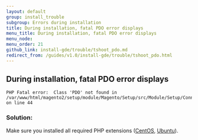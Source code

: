 ```yaml
---
layout: default
group: install_trouble
subgroup: Errors during installation
title: During installation, fatal PDO error displays
menu_title: During installation, fatal PDO error displays
menu_node: 
menu_order: 21
github_link: install-gde/trouble/tshoot_pdo.md
redirect_from: /guides/v1.0/install-gde/trouble/tshoot_pdo.html
---
```


<h2 id="install-trouble-pdo">During installation, fatal PDO error displays</h2>

	PHP Fatal error:  Class 'PDO' not found in /var/www/html/magento2/setup/module/Magento/Setup/src/Module/Setup/ConnectionFactory.php on line 44

### Solution:

Make sure you installed all required PHP extensions (<a href="{{ site.gdeurl }}install-gde/prereq/php-centos.html">CentOS</a>, <a href="{{ site.gdeurl }}install-gde/prereq/php-ubuntu.html">Ubuntu</a>). 

